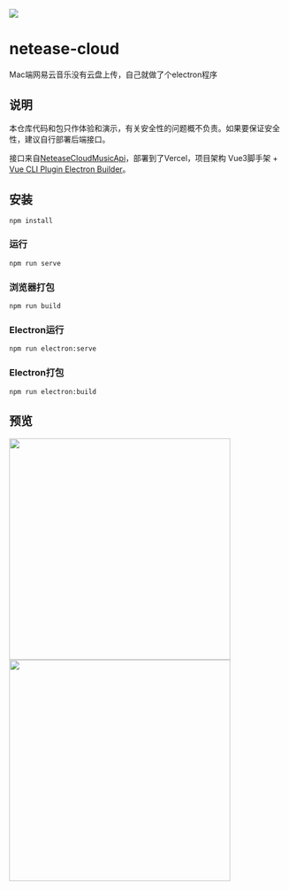 ![](https://cdn.jsdelivr.net/gh/daodaolee/photobed@main/img/20220119050208.png)
# netease-cloud
Mac端网易云音乐没有云盘上传，自己就做了个electron程序
## 说明
本仓库代码和包只作体验和演示，有关安全性的问题概不负责。如果要保证安全性，建议自行部署后端接口。

接口来自[NeteaseCloudMusicApi](https://github.com/Binaryify/NeteaseCloudMusicApi)，部署到了Vercel，项目架构 Vue3脚手架 + [Vue CLI Plugin Electron Builder](https://nklayman.github.io/vue-cli-plugin-electron-builder/)。

## 安装
```
npm install
```

### 运行
```
npm run serve
```

### 浏览器打包
```
npm run build
```
### Electron运行
```
npm run electron:serve
```

### Electron打包
```
npm run electron:build
```
## 预览
<img src="https://cdn.jsdelivr.net/gh/daodaolee/photobed@main/img/20220119050335.png" style="width: 400px">
<img src="https://cdn.jsdelivr.net/gh/daodaolee/photobed@main/img/20220119050305.png" style="width: 400px">
